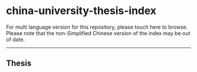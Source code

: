 # china-university-thesis-index

For multi language version for this repository, please touch here to browse. Please note that the non-Simplified Chinese version of the index may be out of date.

---

## Thesis

<!-- MARKDOWN_TABLE BEGIN -->
<!-- WARNING: THIS TABLE IS MAINTAINED BY PROGRAMME, YOU SHOULD ADD DATA TO COLLECTION JSON -->

<!-- MARKDOWN_TABLE END -->